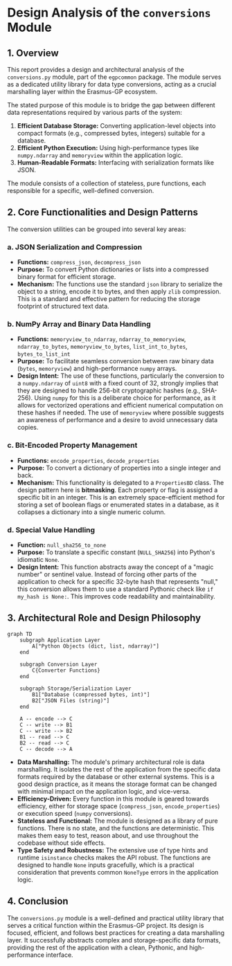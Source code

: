 # Design Analysis of the `conversions` Module

## 1. Overview

This report provides a design and architectural analysis of the `conversions.py` module, part of the `egpcommon` package. The module serves as a dedicated utility library for data type conversions, acting as a crucial marshalling layer within the Erasmus-GP ecosystem.

The stated purpose of this module is to bridge the gap between different data representations required by various parts of the system:

1. **Efficient Database Storage:** Converting application-level objects into compact formats (e.g., compressed bytes, integers) suitable for a database.
2. **Efficient Python Execution:** Using high-performance types like `numpy.ndarray` and `memoryview` within the application logic.
3. **Human-Readable Formats:** Interfacing with serialization formats like JSON.

The module consists of a collection of stateless, pure functions, each responsible for a specific, well-defined conversion.

## 2. Core Functionalities and Design Patterns

The conversion utilities can be grouped into several key areas:

### a. JSON Serialization and Compression

* **Functions:** `compress_json`, `decompress_json`
* **Purpose:** To convert Python dictionaries or lists into a compressed binary format for efficient storage.
* **Mechanism:** The functions use the standard `json` library to serialize the object to a string, encode it to bytes, and then apply `zlib` compression. This is a standard and effective pattern for reducing the storage footprint of structured text data.

### b. NumPy Array and Binary Data Handling

* **Functions:** `memoryview_to_ndarray`, `ndarray_to_memoryview`, `ndarray_to_bytes`, `memoryview_to_bytes`, `list_int_to_bytes`, `bytes_to_list_int`
* **Purpose:** To facilitate seamless conversion between raw binary data (`bytes`, `memoryview`) and high-performance `numpy` arrays.
* **Design Intent:** The use of these functions, particularly the conversion to a `numpy.ndarray` of `uint8` with a fixed count of 32, strongly implies that they are designed to handle 256-bit cryptographic hashes (e.g., SHA-256). Using `numpy` for this is a deliberate choice for performance, as it allows for vectorized operations and efficient numerical computation on these hashes if needed. The use of `memoryview` where possible suggests an awareness of performance and a desire to avoid unnecessary data copies.

### c. Bit-Encoded Property Management

* **Functions:** `encode_properties`, `decode_properties`
* **Purpose:** To convert a dictionary of properties into a single integer and back.
* **Mechanism:** This functionality is delegated to a `PropertiesBD` class. The design pattern here is **bitmasking**. Each property or flag is assigned a specific bit in an integer. This is an extremely space-efficient method for storing a set of boolean flags or enumerated states in a database, as it collapses a dictionary into a single numeric column.

### d. Special Value Handling

* **Function:** `null_sha256_to_none`
* **Purpose:** To translate a specific constant (`NULL_SHA256`) into Python's idiomatic `None`.
* **Design Intent:** This function abstracts away the concept of a "magic number" or sentinel value. Instead of forcing other parts of the application to check for a specific 32-byte hash that represents "null," this conversion allows them to use a standard Pythonic check like `if my_hash is None:`. This improves code readability and maintainability.

## 3. Architectural Role and Design Philosophy

```mermaid
graph TD
    subgraph Application Layer
        A["Python Objects (dict, list, ndarray)"]
    end

    subgraph Conversion Layer
        C{Converter Functions}
    end

    subgraph Storage/Serialization Layer
        B1["Database (compressed bytes, int)"]
        B2["JSON Files (string)"]
    end

    A -- encode --> C
    C -- write --> B1
    C -- write --> B2
    B1 -- read --> C
    B2 -- read --> C
    C -- decode --> A
```

* **Data Marshalling:** The module's primary architectural role is data marshalling. It isolates the rest of the application from the specific data formats required by the database or other external systems. This is a good design practice, as it means the storage format can be changed with minimal impact on the application logic, and vice-versa.
* **Efficiency-Driven:** Every function in this module is geared towards efficiency, either for storage space (`compress_json`, `encode_properties`) or execution speed (`numpy` conversions).
* **Stateless and Functional:** The module is designed as a library of pure functions. There is no state, and the functions are deterministic. This makes them easy to test, reason about, and use throughout the codebase without side effects.
* **Type Safety and Robustness:** The extensive use of type hints and runtime `isinstance` checks makes the API robust. The functions are designed to handle `None` inputs gracefully, which is a practical consideration that prevents common `NoneType` errors in the application logic.

## 4. Conclusion

The `conversions.py` module is a well-defined and practical utility library that serves a critical function within the Erasmus-GP project. Its design is focused, efficient, and follows best practices for creating a data marshalling layer. It successfully abstracts complex and storage-specific data formats, providing the rest of the application with a clean, Pythonic, and high-performance interface.
